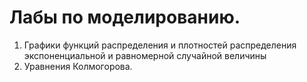 <h1>Лабы по моделированию. </h1>

1. Графики функций распределения и плотностей распределения экспоненциальной и равномерной случайной величины
1. Уравнения Колмогорова.
